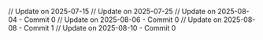 // Update on 2025-07-15
// Update on 2025-07-25
// Update on 2025-08-04 - Commit 0
// Update on 2025-08-06 - Commit 0
// Update on 2025-08-08 - Commit 1
// Update on 2025-08-10 - Commit 0
